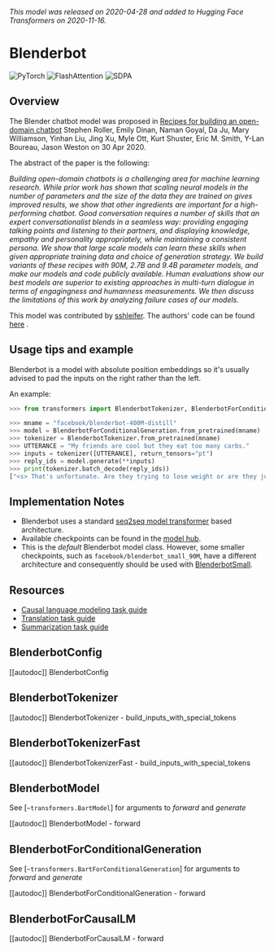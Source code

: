 <!--Copyright 2020 The HuggingFace Team. All rights reserved.

Licensed under the Apache License, Version 2.0 (the "License"); you may not use this file except in compliance with
the License. You may obtain a copy of the License at

http://www.apache.org/licenses/LICENSE-2.0

Unless required by applicable law or agreed to in writing, software distributed under the License is distributed on
an "AS IS" BASIS, WITHOUT WARRANTIES OR CONDITIONS OF ANY KIND, either express or implied. See the License for the
specific language governing permissions and limitations under the License.

⚠️ Note that this file is in Markdown but contain specific syntax for our doc-builder (similar to MDX) that may not be
rendered properly in your Markdown viewer.

-->
*This model was released on 2020-04-28 and added to Hugging Face Transformers on 2020-11-16.*

# Blenderbot

<div class="flex flex-wrap space-x-1">
<img alt="PyTorch" src="https://img.shields.io/badge/PyTorch-DE3412?style=flat&logo=pytorch&logoColor=white">
<img alt="FlashAttention" src="https://img.shields.io/badge/%E2%9A%A1%EF%B8%8E%20FlashAttention-eae0c8?style=flat">
<img alt="SDPA" src="https://img.shields.io/badge/SDPA-DE3412?style=flat&logo=pytorch&logoColor=white">
</div>

## Overview

The Blender chatbot model was proposed in [Recipes for building an open-domain chatbot](https://huggingface.co/papers/2004.13637) Stephen Roller, Emily Dinan, Naman Goyal, Da Ju, Mary Williamson, Yinhan Liu,
Jing Xu, Myle Ott, Kurt Shuster, Eric M. Smith, Y-Lan Boureau, Jason Weston on 30 Apr 2020.

The abstract of the paper is the following:

*Building open-domain chatbots is a challenging area for machine learning research. While prior work has shown that
scaling neural models in the number of parameters and the size of the data they are trained on gives improved results,
we show that other ingredients are important for a high-performing chatbot. Good conversation requires a number of
skills that an expert conversationalist blends in a seamless way: providing engaging talking points and listening to
their partners, and displaying knowledge, empathy and personality appropriately, while maintaining a consistent
persona. We show that large scale models can learn these skills when given appropriate training data and choice of
generation strategy. We build variants of these recipes with 90M, 2.7B and 9.4B parameter models, and make our models
and code publicly available. Human evaluations show our best models are superior to existing approaches in multi-turn
dialogue in terms of engagingness and humanness measurements. We then discuss the limitations of this work by analyzing
failure cases of our models.*

This model was contributed by [sshleifer](https://huggingface.co/sshleifer). The authors' code can be found [here](https://github.com/facebookresearch/ParlAI) .

## Usage tips and example

Blenderbot is a model with absolute position embeddings so it's usually advised to pad the inputs on the right
rather than the left.

An example:

```python
>>> from transformers import BlenderbotTokenizer, BlenderbotForConditionalGeneration

>>> mname = "facebook/blenderbot-400M-distill"
>>> model = BlenderbotForConditionalGeneration.from_pretrained(mname)
>>> tokenizer = BlenderbotTokenizer.from_pretrained(mname)
>>> UTTERANCE = "My friends are cool but they eat too many carbs."
>>> inputs = tokenizer([UTTERANCE], return_tensors="pt")
>>> reply_ids = model.generate(**inputs)
>>> print(tokenizer.batch_decode(reply_ids))
["<s> That's unfortunate. Are they trying to lose weight or are they just trying to be healthier?</s>"]
```

## Implementation Notes

- Blenderbot uses a standard [seq2seq model transformer](https://huggingface.co/papers/1706.03762) based architecture.
- Available checkpoints can be found in the [model hub](https://huggingface.co/models?search=blenderbot).
- This is the *default* Blenderbot model class. However, some smaller checkpoints, such as
  `facebook/blenderbot_small_90M`, have a different architecture and consequently should be used with
  [BlenderbotSmall](blenderbot-small).

## Resources

- [Causal language modeling task guide](../tasks/language_modeling)
- [Translation task guide](../tasks/translation)
- [Summarization task guide](../tasks/summarization)

## BlenderbotConfig

[[autodoc]] BlenderbotConfig

## BlenderbotTokenizer

[[autodoc]] BlenderbotTokenizer
    - build_inputs_with_special_tokens

## BlenderbotTokenizerFast

[[autodoc]] BlenderbotTokenizerFast
    - build_inputs_with_special_tokens

## BlenderbotModel

See [`~transformers.BartModel`] for arguments to *forward* and *generate*

[[autodoc]] BlenderbotModel
    - forward

## BlenderbotForConditionalGeneration

See [`~transformers.BartForConditionalGeneration`] for arguments to *forward* and *generate*

[[autodoc]] BlenderbotForConditionalGeneration
    - forward

## BlenderbotForCausalLM

[[autodoc]] BlenderbotForCausalLM
    - forward
